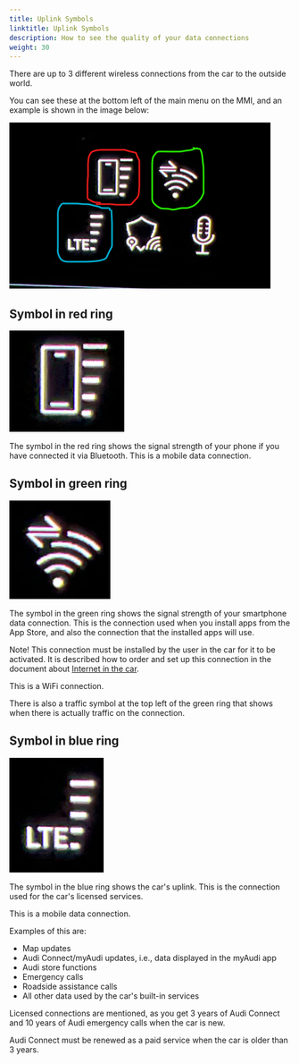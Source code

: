 ```yaml
---
title: Uplink Symbols
linktitle: Uplink Symbols
description: How to see the quality of your data connections
weight: 30
---
```


There are up to 3 different wireless connections from the car to the outside world.

You can see these at the bottom left of the main menu on the MMI, and an example is shown in the image below:

![](image.png)

## Symbol in red ring

![](image-1.png)

The symbol in the red ring shows the signal strength of your phone if you have connected it via Bluetooth. This is a mobile data connection.

## Symbol in green ring

![Test](image-2.png)

The symbol in the green ring shows the signal strength of your smartphone data connection. This is the connection used when you install apps from the App Store, and also the connection that the installed apps will use.

Note! This connection must be installed by the user in the car for it to be activated. It is described how to order and set up this connection in the document about [Internet in the car](../internet-in-the-car).

This is a WiFi connection.

There is also a traffic symbol at the top left of the green ring that shows when there is actually traffic on the connection.

## Symbol in blue ring

![](image-3.png)

The symbol in the blue ring shows the car's uplink. This is the connection used for the car's licensed services.

This is a mobile data connection.

Examples of this are:

- Map updates
- Audi Connect/myAudi updates, i.e., data displayed in the myAudi app
- Audi store functions
- Emergency calls
- Roadside assistance calls
- All other data used by the car's built-in services

Licensed connections are mentioned, as you get 3 years of Audi Connect and 10 years of Audi emergency calls when the car is new.

Audi Connect must be renewed as a paid service when the car is older than 3 years.
